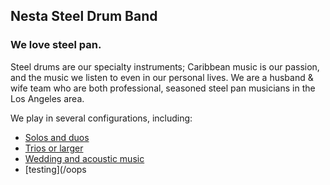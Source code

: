 ## Nesta Steel Drum Band


### We love steel pan.

Steel drums are our specialty instruments; Caribbean music is our passion, and the music we listen to even in our personal lives. We are a husband & wife team who are both professional, seasoned steel pan musicians in the Los Angeles area.  

We play in several configurations, including:

* [Solos and duos](/sounds/solos-and-duos)
* [Trios or larger](/sounds/trios-or-larger)
* [Wedding and acoustic music](/sounds/wedding-and-acoustic)
* [testing](/oops


